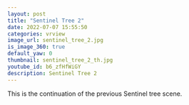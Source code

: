 ```yaml
---
layout: post
title: "Sentinel Tree 2"
date: 2022-07-07 15:55:50
categories: vrview
image_url: sentinel_tree_2.jpg
is_image_360: true
default_yaw: 0
thumbnail: sentinel_tree_2_th.jpg
youtube_id: b6_zfHfWiGY
description: Sentinel Tree 2
---
```

This is the continuation of the previous Sentinel tree scene.